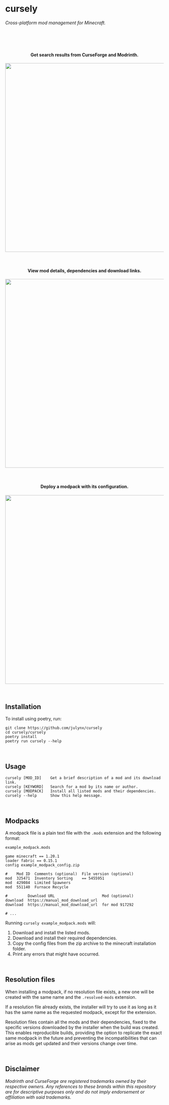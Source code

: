 # cursely

*Cross-platform mod management for Minecraft.*

<br>
<br>
<br>

<h4 align="center">Get search results from CurseForge and Modrinth.</h4>
<p align="center">
  <img width="600" src="https://i.imgur.com/SrDRMxY.png">
</p>
<br>

<h4 align="center">View mod details, dependencies and download links.</h4>
<p align="center">
  <img width="600" src="https://i.imgur.com/gdgnnyt.png">
</p>
<br>

<h4 align="center">Deploy a modpack with its configuration.</h4>
<p align="center">
  <img width="600" src="https://i.imgur.com/mitqY4c.png">
</p>
<br>

## Installation

To install using poetry, run:
```
git clone https://github.com/julynx/cursely
cd cursely/cursely
poetry install
poetry run cursely --help
```

<br>

## Usage

```
cursely [MOD_ID]    Get a brief description of a mod and its download link.
cursely [KEYWORD]   Search for a mod by its name or author.
cursely [MODPACK]   Install all listed mods and their dependencies.
cursely --help      Show this help message.
```

<br>

## Modpacks

A modpack file is a plain text file with the ```.mods``` extension and the following format:

`example_modpack.mods`

```
game minecraft == 1.20.1
loader fabric == 0.15.1
config example_modpack_config.zip

#    Mod ID  Comments (optional)  File version (optional)
mod  325471  Inventory Sorting    == 5455951
mod  429084  Limited Spawners
mod  551140  Furnace Recycle

#         Download URL                     Mod (optional)
download  https://manual_mod_download_url
download  https://manual_mod_download_url  for mod 917292

# ...
```

Running ```cursely example_modpack.mods``` will:
1) Download and install the listed mods.
2) Download and install their required dependencies.
3) Copy the config files from the zip archive to the minecraft installation folder.
4) Print any errors that might have occurred.

<br>

## Resolution files

When installing a modpack, if no resolution file exists, a new one will be
created with the same name and the `.resolved-mods` extension.

If a resolution file already exists, the installer will try to use it
as long as it has the same name as the requested modpack, except for the
extension.

Resolution files contain all the mods and their dependencies, fixed to the
specific versions downloaded by the installer when the build was created.
This enables reproducible builds, providing the option to replicate the exact
same modpack in the future and preventing the incompatibilities that can arise
as mods get updated and their versions change over time.

<br>

## Disclaimer

_Modrinth and CurseForge are registered trademarks owned by their respective owners. Any references to these brands within this repository are for descriptive purposes only and do not imply endorsement or affiliation with said trademarks._
